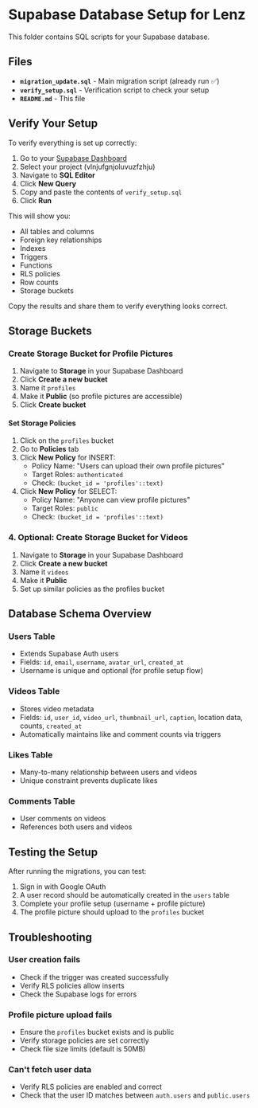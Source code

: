 # Supabase Database Setup for Lenz

This folder contains SQL scripts for your Supabase database.

## Files

- **`migration_update.sql`** - Main migration script (already run ✅)
- **`verify_setup.sql`** - Verification script to check your setup
- **`README.md`** - This file

## Verify Your Setup

To verify everything is set up correctly:

1. Go to your [Supabase Dashboard](https://supabase.com/dashboard)
2. Select your project (vlnjufgnjoluvuzfzhju)
3. Navigate to **SQL Editor**
4. Click **New Query**
5. Copy and paste the contents of `verify_setup.sql`
6. Click **Run**

This will show you:
- All tables and columns
- Foreign key relationships
- Indexes
- Triggers
- Functions
- RLS policies
- Row counts
- Storage buckets

Copy the results and share them to verify everything looks correct.

## Storage Buckets

### Create Storage Bucket for Profile Pictures

1. Navigate to **Storage** in your Supabase Dashboard
2. Click **Create a new bucket**
3. Name it `profiles`
4. Make it **Public** (so profile pictures are accessible)
5. Click **Create bucket**

#### Set Storage Policies

1. Click on the `profiles` bucket
2. Go to **Policies** tab
3. Click **New Policy** for INSERT:
   - Policy Name: "Users can upload their own profile pictures"
   - Target Roles: `authenticated`
   - Check: `(bucket_id = 'profiles'::text)`
4. Click **New Policy** for SELECT:
   - Policy Name: "Anyone can view profile pictures"
   - Target Roles: `public`
   - Check: `(bucket_id = 'profiles'::text)`

### 4. Optional: Create Storage Bucket for Videos

1. Navigate to **Storage** in your Supabase Dashboard
2. Click **Create a new bucket**
3. Name it `videos`
4. Make it **Public**
5. Set up similar policies as the profiles bucket

## Database Schema Overview

### Users Table
- Extends Supabase Auth users
- Fields: `id`, `email`, `username`, `avatar_url`, `created_at`
- Username is unique and optional (for profile setup flow)

### Videos Table
- Stores video metadata
- Fields: `id`, `user_id`, `video_url`, `thumbnail_url`, `caption`, location data, counts, `created_at`
- Automatically maintains like and comment counts via triggers

### Likes Table
- Many-to-many relationship between users and videos
- Unique constraint prevents duplicate likes

### Comments Table
- User comments on videos
- References both users and videos

## Testing the Setup

After running the migrations, you can test:

1. Sign in with Google OAuth
2. A user record should be automatically created in the `users` table
3. Complete your profile setup (username + profile picture)
4. The profile picture should upload to the `profiles` bucket

## Troubleshooting

### User creation fails
- Check if the trigger was created successfully
- Verify RLS policies allow inserts
- Check the Supabase logs for errors

### Profile picture upload fails
- Ensure the `profiles` bucket exists and is public
- Verify storage policies are set correctly
- Check file size limits (default is 50MB)

### Can't fetch user data
- Verify RLS policies are enabled and correct
- Check that the user ID matches between `auth.users` and `public.users`
